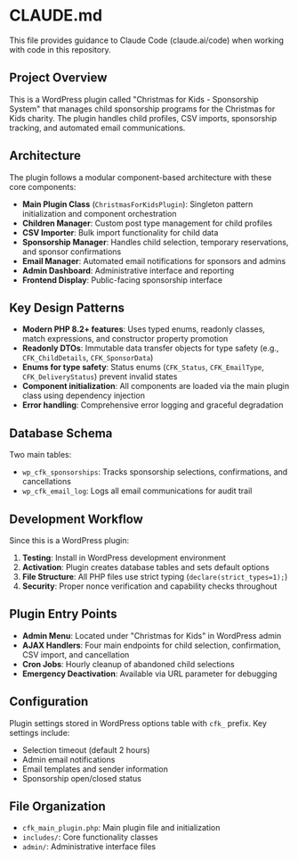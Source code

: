 # CLAUDE.md

This file provides guidance to Claude Code (claude.ai/code) when working with code in this repository.

## Project Overview

This is a WordPress plugin called "Christmas for Kids - Sponsorship System" that manages child sponsorship programs for the Christmas for Kids charity. The plugin handles child profiles, CSV imports, sponsorship tracking, and automated email communications.

## Architecture

The plugin follows a modular component-based architecture with these core components:

- **Main Plugin Class** (`ChristmasForKidsPlugin`): Singleton pattern initialization and component orchestration
- **Children Manager**: Custom post type management for child profiles
- **CSV Importer**: Bulk import functionality for child data
- **Sponsorship Manager**: Handles child selection, temporary reservations, and sponsor confirmations
- **Email Manager**: Automated email notifications for sponsors and admins
- **Admin Dashboard**: Administrative interface and reporting
- **Frontend Display**: Public-facing sponsorship interface

## Key Design Patterns

- **Modern PHP 8.2+ features**: Uses typed enums, readonly classes, match expressions, and constructor property promotion
- **Readonly DTOs**: Immutable data transfer objects for type safety (e.g., `CFK_ChildDetails`, `CFK_SponsorData`)
- **Enums for type safety**: Status enums (`CFK_Status`, `CFK_EmailType`, `CFK_DeliveryStatus`) prevent invalid states
- **Component initialization**: All components are loaded via the main plugin class using dependency injection
- **Error handling**: Comprehensive error logging and graceful degradation

## Database Schema

Two main tables:
- `wp_cfk_sponsorships`: Tracks sponsorship selections, confirmations, and cancellations
- `wp_cfk_email_log`: Logs all email communications for audit trail

## Development Workflow

Since this is a WordPress plugin:

1. **Testing**: Install in WordPress development environment
2. **Activation**: Plugin creates database tables and sets default options
3. **File Structure**: All PHP files use strict typing (`declare(strict_types=1);`)
4. **Security**: Proper nonce verification and capability checks throughout

## Plugin Entry Points

- **Admin Menu**: Located under "Christmas for Kids" in WordPress admin
- **AJAX Handlers**: Four main endpoints for child selection, confirmation, CSV import, and cancellation
- **Cron Jobs**: Hourly cleanup of abandoned child selections
- **Emergency Deactivation**: Available via URL parameter for debugging

## Configuration

Plugin settings stored in WordPress options table with `cfk_` prefix. Key settings include:
- Selection timeout (default 2 hours)
- Admin email notifications
- Email templates and sender information
- Sponsorship open/closed status

## File Organization

- `cfk_main_plugin.php`: Main plugin file and initialization
- `includes/`: Core functionality classes
- `admin/`: Administrative interface files